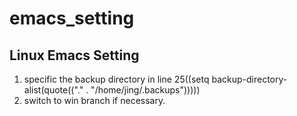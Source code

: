 # emacs_setting

## Linux Emacs Setting
1. specific the backup directory in line 25((setq backup-directory-alist(quote(("." . "/home/jing/.backups")))))
2. switch to win branch if necessary.
